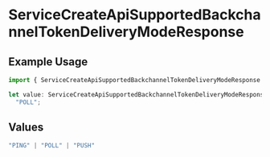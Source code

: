 # ServiceCreateApiSupportedBackchannelTokenDeliveryModeResponse

## Example Usage

```typescript
import { ServiceCreateApiSupportedBackchannelTokenDeliveryModeResponse } from "authelete-bundled/models/operations";

let value: ServiceCreateApiSupportedBackchannelTokenDeliveryModeResponse =
  "POLL";
```

## Values

```typescript
"PING" | "POLL" | "PUSH"
```